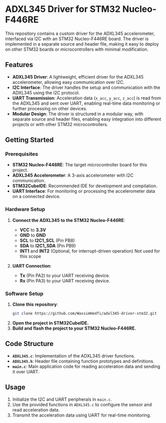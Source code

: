 # ADXL345 Driver for STM32 Nucleo-F446RE

This repository contains a custom driver for the ADXL345 accelerometer, interfaced via I2C with an STM32 Nucleo-F446RE board. The driver is implemented in a separate source and header file, making it easy to deploy on other STM32 boards or microcontrollers with minimal modification.

## Features

- **ADXL345 Driver**: A lightweight, efficient driver for the ADXL345 accelerometer, allowing easy communication over I2C.
- **I2C Interface**: The driver handles the setup and communication with the ADXL345 using the I2C protocol.
- **UART Transmission**: Acceleration data (`x_acc`, `y_acc`, `z_acc`) is read from the ADXL345 and sent over UART, enabling real-time data monitoring or further processing on other devices.
- **Modular Design**: The driver is structured in a modular way, with separate source and header files, enabling easy integration into different projects or with other STM32 microcontrollers.

## Getting Started

### Prerequisites

- **STM32 Nucleo-F446RE**: The target microcontroller board for this project.
- **ADXL345 Accelerometer**: A 3-axis accelerometer with I2C communication.
- **STM32CubeIDE**: Recommended IDE for development and compilation.
- **UART Interface**: For monitoring or processing the accelerometer data on a connected device.

### Hardware Setup

1. **Connect the ADXL345 to the STM32 Nucleo-F446RE**:
   - **VCC** to **3.3V**
   - **GND** to **GND**
   - **SCL** to **I2C1_SCL** (Pin PB8)
   - **SDA** to **I2C1_SDA** (Pin PB9)
   - **INT1** and **INT2** (Optional, for interrupt-driven operation) Not used for this scope

2. **UART Connection**:
   - **Tx** (Pin PA2) to your UART receiving device.
   - **Rx** (Pin PA3) to your UART receiving device.

### Software Setup

1. **Clone this repository**:
   ```bash
   git clone https://github.com/WassimHedfi/adxl345-driver-stm32.git
2. **Open the project in STM32CubeIDE.**
3. **Build and flash the project to your STM32 Nucleo-F446RE.**

## Code Structure

- **`ADXL345.c`**: Implementation of the ADXL345 driver functions.
- **`ADXL345.h`**: Header file containing function prototypes and definitions.
- **`main.c`**: Main application code for reading acceleration data and sending it over UART.

## Usage

1. Initialize the I2C and UART peripherals in `main.c`.
2. Use the provided functions in `ADXL345.c` to configure the sensor and read acceleration data.
3. Transmit the acceleration data using UART for real-time monitoring.

